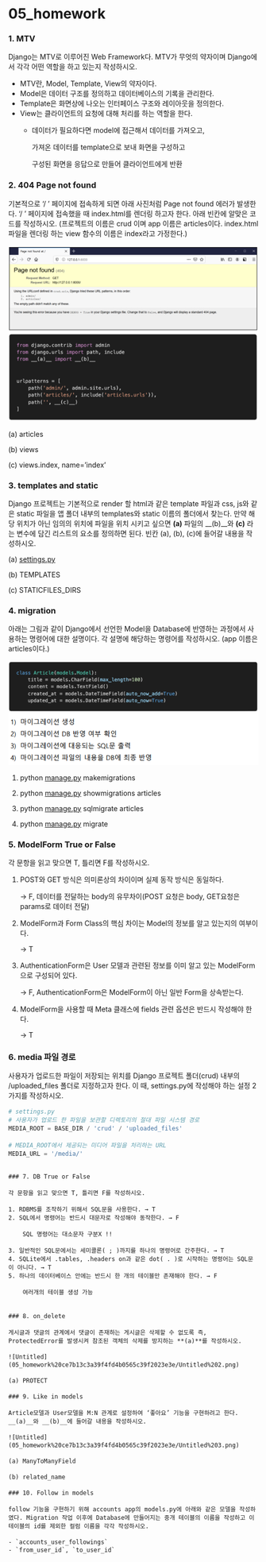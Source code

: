 # 05_homework

### 1. MTV

Django는 MTV로 이루어진 Web Framework다. MTV가 무엇의 약자이며 Django에서 각각 어떤 역할을 하고 있는지 작성하시오.

- MTV란, Model, Template, View의 약자이다.
- Model은 데이터 구조를 정의하고 데이터베이스의 기록을 관리한다.
- Template은 화면상에 나오는 인터페이스 구조와 레이아웃을 정의한다.
- View는 클라이언트의 요청에 대해 처리를 하는 역할을 한다.
    - 데이터가 필요하다면 model에 접근해서 데이터를 가져오고,
        
        가져온 데이터를 template으로 보내 화면을 구성하고
        
        구성된 화면을 응답으로 만들어 클라이언트에게 반환
        

### 2. 404 Page not found

기본적으로 ‘/ ’ 페이지에 접속하게 되면 아래 사진처럼 Page not found 에러가 발생한다. ‘/ ’ 페이지에 접속했을 때 index.html를 렌더링 하고자 한다. 아래 빈칸에 알맞은 코드를 작성하시오. (프로젝트의 이름은 crud 이며 app 이름은 articles이다. index.html 파일을 렌더링 하는 view 함수의 이름은 index라고 가정한다.)

![Untitled](05_homework%20ce7b13c3a39f4fd4b0565c39f2023e3e/Untitled.png)

(a) articles

(b) views

(c) views.index, name=’index’

### 3. templates and static

Django 프로젝트는 기본적으로 render 할 html과 같은 template 파일과 css, js와 같은 static 파일을 앱 폴더 내부의 templates와 static 이름의 폴더에서 찾는다.
만약 해당 위치가 아닌 임의의 위치에 파일을 위치 시키고 싶으면 **(a)** 파일의 __(b)__와 **(c)** 라는 변수에 담긴 리스트의 요소를 정의하면 된다. 빈칸 (a), (b), (c)에 들어갈 내용을 작성하시오.

(a) [settings.py](http://settings.py)

(b) TEMPLATES

(c) STATICFILES_DIRS

### 4. migration

아래는 그림과 같이 Django에서 선언한 Model을 Database에 반영하는 과정에서 사용하는 명령어에 대한 설명이다. 각 설명에 해당하는 명령어를 작성하시오. (app 이름은 articles이다.)

![Untitled](05_homework%20ce7b13c3a39f4fd4b0565c39f2023e3e/Untitled%201.png)

1) python [manage.py](http://manage.py) makemigrations

2) python [manage.py](http://manage.py) showmigrations articles

3) python [manage.py](http://manage.py) sqlmigrate articles <migration-name>

4) python [manage.py](http://manage.py) migrate

### 5. ModelForm True or False

각 문항을 읽고 맞으면 T, 틀리면 F를 작성하시오.

1. POST와 GET 방식은 의미론상의 차이이며 실제 동작 방식은 동일하다.
    
    → F, 데이터를 전달하는 body의 유무차이(POST 요청은 body, GET요청은 params로 데이터 전달)
    
2. ModelForm과 Form Class의 핵심 차이는 Model의 정보를 알고 있는지의 여부이다.
    
    → T
    
3. AuthenticationForm은 User 모델과 관련된 정보를 이미 알고 있는 ModelForm으로 구성되어 있다. 
    
    → F, AuthenticationForm은 ModelForm이 아닌 일반 Form을 상속받는다.
    
4. ModelForm을 사용할 때 Meta 클래스에 fields 관련 옵션은 반드시 작성해야 한다.
    
    → T
    

### 6. media 파일 경로

사용자가 업로드한 파일이 저장되는 위치를 Django 프로젝트 폴더(crud) 내부의 /uploaded_files 폴더로 지정하고자 한다. 이 때, settings.py에 작성해야 하는 설정 2가지를 작성하시오.

```python
# settings.py
# 사용자가 업로드 한 파일을 보관할 디렉토리의 절대 파일 시스템 경로
MEDIA_ROOT = BASE_DIR / 'crud' / 'uploaded_files'

# MEDIA_ROOT에서 제공되는 미디어 파일을 처리하는 URL
MEDIA_URL = '/media/'
```
```

### 7. DB True or False

각 문항을 읽고 맞으면 T, 틀리면 F를 작성하시오.

1. RDBMS를 조작하기 위해서 SQL문을 사용한다. → T
2. SQL에서 명령어는 반드시 대문자로 작성해야 동작한다. → F
    
    SQL 명령어는 대소문자 구분X !!
    
3. 일반적인 SQL문에서는 세미콜론( ; )까지를 하나의 명령어로 간주한다. → T
4. SQLite에서 .tables, .headers on과 같은 dot( . )로 시작하는 명령어는 SQL문이 아니다. → T
5. 하나의 데이터베이스 안에는 반드시 한 개의 테이블만 존재해야 한다. → F
    
    여러개의 테이블 생성 가능
    

### 8. on_delete

게시글과 댓글의 관계에서 댓글이 존재하는 게시글은 삭제할 수 없도록 즉, ProtectedError를 발생시켜 참조된 객체의 삭제를 방지하는 **(a)**를 작성하시오.

![Untitled](05_homework%20ce7b13c3a39f4fd4b0565c39f2023e3e/Untitled%202.png)

(a) PROTECT

### 9. Like in models

Article모델과 User모델을 M:N 관계로 설정하여 ‘좋아요’ 기능을 구현하려고 한다. __(a)__와 __(b)__에 들어갈 내용을 작성하시오.

![Untitled](05_homework%20ce7b13c3a39f4fd4b0565c39f2023e3e/Untitled%203.png)

(a) ManyToManyField

(b) related_name

### 10. Follow in models

follow 기능을 구현하기 위해 accounts app의 models.py에 아래와 같은 모델을 작성하였다. Migration 작업 이후에 Database에 만들어지는 중개 테이블의 이름을 작성하고 이 테이블의 id를 제외한 컬럼 이름을 각각 작성하시오.

- `accounts_user_followings`
- `from_user_id`, `to_user_id`